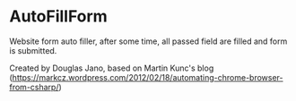 # AutoFillForm
Website form auto filler, after some time, all passed field are filled and form is submitted.

Created by Douglas Jano, based on Martin Kunc's blog (https://markcz.wordpress.com/2012/02/18/automating-chrome-browser-from-csharp/)
